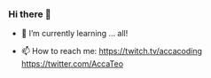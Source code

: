 ### Hi there 👋


- 🌱 I’m currently learning ... all!



- 📫 How to reach me: https://twitch.tv/accacoding https://twitter.com/AccaTeo



